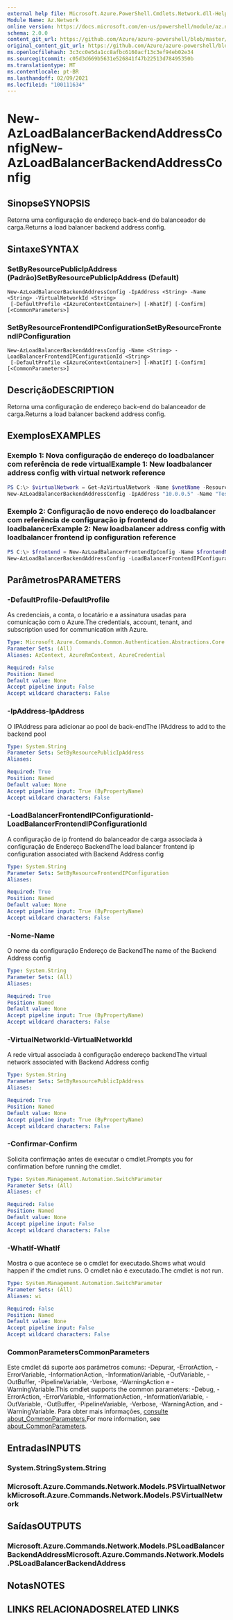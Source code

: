 ```yaml
---
external help file: Microsoft.Azure.PowerShell.Cmdlets.Network.dll-Help.xml
Module Name: Az.Network
online version: https://docs.microsoft.com/en-us/powershell/module/az.network/new-azloadbalancerbackendaddressconfig
schema: 2.0.0
content_git_url: https://github.com/Azure/azure-powershell/blob/master/src/Network/Network/help/New-AzLoadBalancerBackendAddressConfig.md
original_content_git_url: https://github.com/Azure/azure-powershell/blob/master/src/Network/Network/help/New-AzLoadBalancerBackendAddressConfig.md
ms.openlocfilehash: 3c3cc0e5da1cc8afbc6160acf13c3ef94eb02e34
ms.sourcegitcommit: c05d3d669b5631e526841f47b22513d78495350b
ms.translationtype: MT
ms.contentlocale: pt-BR
ms.lasthandoff: 02/09/2021
ms.locfileid: "100111634"
---
```

# <span data-ttu-id="87438-101">New-AzLoadBalancerBackendAddressConfig</span><span class="sxs-lookup"><span data-stu-id="87438-101">New-AzLoadBalancerBackendAddressConfig</span></span>

## <span data-ttu-id="87438-102">Sinopse</span><span class="sxs-lookup"><span data-stu-id="87438-102">SYNOPSIS</span></span>
<span data-ttu-id="87438-103">Retorna uma configuração de endereço back-end do balanceador de carga.</span><span class="sxs-lookup"><span data-stu-id="87438-103">Returns a load balancer backend address config.</span></span> 

## <span data-ttu-id="87438-104">Sintaxe</span><span class="sxs-lookup"><span data-stu-id="87438-104">SYNTAX</span></span>

### <span data-ttu-id="87438-105">SetByResourcePublicIpAddress (Padrão)</span><span class="sxs-lookup"><span data-stu-id="87438-105">SetByResourcePublicIpAddress (Default)</span></span>
```
New-AzLoadBalancerBackendAddressConfig -IpAddress <String> -Name <String> -VirtualNetworkId <String>
 [-DefaultProfile <IAzureContextContainer>] [-WhatIf] [-Confirm] [<CommonParameters>]
```

### <span data-ttu-id="87438-106">SetByResourceFrontendIPConfiguration</span><span class="sxs-lookup"><span data-stu-id="87438-106">SetByResourceFrontendIPConfiguration</span></span>
```
New-AzLoadBalancerBackendAddressConfig -Name <String> -LoadBalancerFrontendIPConfigurationId <String>
 [-DefaultProfile <IAzureContextContainer>] [-WhatIf] [-Confirm] [<CommonParameters>]
```

## <span data-ttu-id="87438-107">Descrição</span><span class="sxs-lookup"><span data-stu-id="87438-107">DESCRIPTION</span></span>
<span data-ttu-id="87438-108">Retorna uma configuração de endereço back-end do balanceador de carga.</span><span class="sxs-lookup"><span data-stu-id="87438-108">Returns a load balancer backend address config.</span></span> 

## <span data-ttu-id="87438-109">Exemplos</span><span class="sxs-lookup"><span data-stu-id="87438-109">EXAMPLES</span></span>

### <span data-ttu-id="87438-110">Exemplo 1: Nova configuração de endereço do loadbalancer com referência de rede virtual</span><span class="sxs-lookup"><span data-stu-id="87438-110">Example 1: New loadbalancer address config with virtual network reference</span></span>
```powershell
PS C:\> $virtualNetwork = Get-AzVirtualNetwork -Name $vnetName -ResourceGroupName $resourceGroup
New-AzLoadBalancerBackendAddressConfig -IpAddress "10.0.0.5" -Name "TestVNetRef" -VirtualNetworkId $virtualNetwork.Id
```

### <span data-ttu-id="87438-111">Exemplo 2: Configuração de novo endereço do loadbalancer com referência de configuração ip frontend do loadbalancer</span><span class="sxs-lookup"><span data-stu-id="87438-111">Example 2: New loadbalancer address config with loadbalancer frontend ip configuration reference</span></span>
```powershell
PS C:\> $frontend = New-AzLoadBalancerFrontendIpConfig -Name $frontendName -PublicIpAddress $publicip
New-AzLoadBalancerBackendAddressConfig -LoadBalancerFrontendIPConfigurationId $frontend.Id -Name "TestLBFERef"
```

## <span data-ttu-id="87438-112">Parâmetros</span><span class="sxs-lookup"><span data-stu-id="87438-112">PARAMETERS</span></span>

### <span data-ttu-id="87438-113">-DefaultProfile</span><span class="sxs-lookup"><span data-stu-id="87438-113">-DefaultProfile</span></span>
<span data-ttu-id="87438-114">As credenciais, a conta, o locatário e a assinatura usadas para comunicação com o Azure.</span><span class="sxs-lookup"><span data-stu-id="87438-114">The credentials, account, tenant, and subscription used for communication with Azure.</span></span>

```yaml
Type: Microsoft.Azure.Commands.Common.Authentication.Abstractions.Core.IAzureContextContainer
Parameter Sets: (All)
Aliases: AzContext, AzureRmContext, AzureCredential

Required: False
Position: Named
Default value: None
Accept pipeline input: False
Accept wildcard characters: False
```

### <span data-ttu-id="87438-115">-IpAddress</span><span class="sxs-lookup"><span data-stu-id="87438-115">-IpAddress</span></span>
<span data-ttu-id="87438-116">O IPAddress para adicionar ao pool de back-end</span><span class="sxs-lookup"><span data-stu-id="87438-116">The IPAddress to add to the backend pool</span></span>

```yaml
Type: System.String
Parameter Sets: SetByResourcePublicIpAddress
Aliases:

Required: True
Position: Named
Default value: None
Accept pipeline input: True (ByPropertyName)
Accept wildcard characters: False
```

### <span data-ttu-id="87438-117">-LoadBalancerFrontendIPConfigurationId</span><span class="sxs-lookup"><span data-stu-id="87438-117">-LoadBalancerFrontendIPConfigurationId</span></span>
<span data-ttu-id="87438-118">A configuração de ip frontend do balanceador de carga associada à configuração de Endereço Backend</span><span class="sxs-lookup"><span data-stu-id="87438-118">The load balancer frontend ip configuration associated with Backend Address config</span></span>

```yaml
Type: System.String
Parameter Sets: SetByResourceFrontendIPConfiguration
Aliases:

Required: True
Position: Named
Default value: None
Accept pipeline input: True (ByPropertyName)
Accept wildcard characters: False
```

### <span data-ttu-id="87438-119">-Nome</span><span class="sxs-lookup"><span data-stu-id="87438-119">-Name</span></span>
<span data-ttu-id="87438-120">O nome da configuração Endereço de Backend</span><span class="sxs-lookup"><span data-stu-id="87438-120">The name of the Backend Address config</span></span>

```yaml
Type: System.String
Parameter Sets: (All)
Aliases:

Required: True
Position: Named
Default value: None
Accept pipeline input: True (ByPropertyName)
Accept wildcard characters: False
```

### <span data-ttu-id="87438-121">-VirtualNetworkId</span><span class="sxs-lookup"><span data-stu-id="87438-121">-VirtualNetworkId</span></span>
<span data-ttu-id="87438-122">A rede virtual associada à configuração endereço backend</span><span class="sxs-lookup"><span data-stu-id="87438-122">The virtual network associated with Backend Address config</span></span>

```yaml
Type: System.String
Parameter Sets: SetByResourcePublicIpAddress
Aliases:

Required: True
Position: Named
Default value: None
Accept pipeline input: True (ByPropertyName)
Accept wildcard characters: False
```

### <span data-ttu-id="87438-123">-Confirmar</span><span class="sxs-lookup"><span data-stu-id="87438-123">-Confirm</span></span>
<span data-ttu-id="87438-124">Solicita confirmação antes de executar o cmdlet.</span><span class="sxs-lookup"><span data-stu-id="87438-124">Prompts you for confirmation before running the cmdlet.</span></span>

```yaml
Type: System.Management.Automation.SwitchParameter
Parameter Sets: (All)
Aliases: cf

Required: False
Position: Named
Default value: None
Accept pipeline input: False
Accept wildcard characters: False
```

### <span data-ttu-id="87438-125">-WhatIf</span><span class="sxs-lookup"><span data-stu-id="87438-125">-WhatIf</span></span>
<span data-ttu-id="87438-126">Mostra o que acontece se o cmdlet for executado.</span><span class="sxs-lookup"><span data-stu-id="87438-126">Shows what would happen if the cmdlet runs.</span></span> <span data-ttu-id="87438-127">O cmdlet não é executado.</span><span class="sxs-lookup"><span data-stu-id="87438-127">The cmdlet is not run.</span></span>

```yaml
Type: System.Management.Automation.SwitchParameter
Parameter Sets: (All)
Aliases: wi

Required: False
Position: Named
Default value: None
Accept pipeline input: False
Accept wildcard characters: False
```

### <span data-ttu-id="87438-128">CommonParameters</span><span class="sxs-lookup"><span data-stu-id="87438-128">CommonParameters</span></span>
<span data-ttu-id="87438-129">Este cmdlet dá suporte aos parâmetros comuns: -Depurar, -ErrorAction, -ErrorVariable, -InformationAction, -InformationVariable, -OutVariable, -OutBuffer, -PipelineVariable, -Verbose, -WarningAction e -WarningVariable.</span><span class="sxs-lookup"><span data-stu-id="87438-129">This cmdlet supports the common parameters: -Debug, -ErrorAction, -ErrorVariable, -InformationAction, -InformationVariable, -OutVariable, -OutBuffer, -PipelineVariable, -Verbose, -WarningAction, and -WarningVariable.</span></span> <span data-ttu-id="87438-130">Para obter mais informações, [consulte about_CommonParameters.](http://go.microsoft.com/fwlink/?LinkID=113216)</span><span class="sxs-lookup"><span data-stu-id="87438-130">For more information, see [about_CommonParameters](http://go.microsoft.com/fwlink/?LinkID=113216).</span></span>

## <span data-ttu-id="87438-131">Entradas</span><span class="sxs-lookup"><span data-stu-id="87438-131">INPUTS</span></span>

### <span data-ttu-id="87438-132">System.String</span><span class="sxs-lookup"><span data-stu-id="87438-132">System.String</span></span>

### <span data-ttu-id="87438-133">Microsoft.Azure.Commands.Network.Models.PSVirtualNetwork</span><span class="sxs-lookup"><span data-stu-id="87438-133">Microsoft.Azure.Commands.Network.Models.PSVirtualNetwork</span></span>

## <span data-ttu-id="87438-134">Saídas</span><span class="sxs-lookup"><span data-stu-id="87438-134">OUTPUTS</span></span>

### <span data-ttu-id="87438-135">Microsoft.Azure.Commands.Network.Models.PSLoadBalancerBackendAddress</span><span class="sxs-lookup"><span data-stu-id="87438-135">Microsoft.Azure.Commands.Network.Models.PSLoadBalancerBackendAddress</span></span>

## <span data-ttu-id="87438-136">Notas</span><span class="sxs-lookup"><span data-stu-id="87438-136">NOTES</span></span>

## <span data-ttu-id="87438-137">LINKS RELACIONADOS</span><span class="sxs-lookup"><span data-stu-id="87438-137">RELATED LINKS</span></span>
